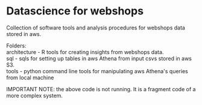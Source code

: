 # Datascience for webshops

Collection of software tools and analysis procedures for webshops data stored in aws.

Folders:     
architecture - R tools for creating insights from webshops data.      
sql - sqls for setting up tables in aws Athena from input csvs stored in aws S3.           
tools - python command line tools for manipulating aws Athena's queries from local machine          

IMPORTANT NOTE: the above code is not running. It is a fragment code of a more complex system. 
